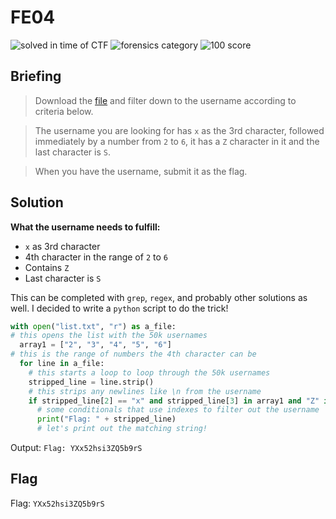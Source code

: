 # FE04
![solved in time of CTF](https://img.shields.io/badge/solved-in%20time%20of%20CTF-brightgreen.svg)
![forensics category](https://img.shields.io/badge/category-forensics-lightgrey.svg)
![100 score](https://img.shields.io/badge/category-100-blue.svg)

## Briefing
> Download the [file](https://github.com/Alic3C/Cyber-FastTrack-Spring-2021/blob/main/Forensics/FE04/fe04.zip) and filter down to the username according to criteria below.

> The username you are looking for has `x` as the 3rd character, followed immediately by a number from `2` to `6`, it has a `Z` character in it and the last character is `S`.

> When you have the username, submit it as the flag.

## Solution
**What the username needs to fulfill:**
* `x` as 3rd character
* 4th character in the range of `2` to `6`
* Contains `Z`
* Last character is `S`

This can be completed with `grep`, `regex`, and probably other solutions as well. I decided to write a `python` script to do the trick!

```python
with open("list.txt", "r") as a_file:
# this opens the list with the 50k usernames
  array1 = ["2", "3", "4", "5", "6"]
# this is the range of numbers the 4th character can be
  for line in a_file:
    # this starts a loop to loop through the 50k usernames
    stripped_line = line.strip()
    # this strips any newlines like \n from the username 
    if stripped_line[2] == "x" and stripped_line[3] in array1 and "Z" in stripped_line and stripped_line[-1] == "S":
      # some conditionals that use indexes to filter out the username
      print("Flag: " + stripped_line)
      # let's print out the matching string!
```
Output: `Flag: YXx52hsi3ZQ5b9rS`

## Flag
Flag: `YXx52hsi3ZQ5b9rS`
